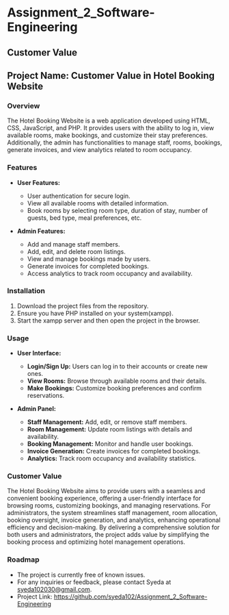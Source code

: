 # Assignment_2_Software-Engineering
## Customer Value

## Project Name: Customer Value in Hotel Booking Website

### Overview
The Hotel Booking Website is a web application developed using HTML, CSS, JavaScript, and PHP. It provides users with the ability to log in, view available rooms, make bookings, and customize their stay preferences. Additionally, the admin has functionalities to manage staff, rooms, bookings, generate invoices, and view analytics related to room occupancy.

### Features
- **User Features:**
  - User authentication for secure login.
  - View all available rooms with detailed information.
  - Book rooms by selecting room type, duration of stay, number of guests, bed type, meal preferences, etc.

- **Admin Features:**
  - Add and manage staff members.
  - Add, edit, and delete room listings.
  - View and manage bookings made by users.
  - Generate invoices for completed bookings.
  - Access analytics to track room occupancy and availability.

### Installation
1. Download the project files from the repository.
2. Ensure you have PHP installed on your system(xampp).
3. Start the xampp server and then open the project in the browser.

### Usage
- **User Interface:**
  - **Login/Sign Up:** Users can log in to their accounts or create new ones.
  - **View Rooms:** Browse through available rooms and their details.
  - **Make Bookings:** Customize booking preferences and confirm reservations.

- **Admin Panel:**
  - **Staff Management:** Add, edit, or remove staff members.
  - **Room Management:** Update room listings with details and availability.
  - **Booking Management:** Monitor and handle user bookings.
  - **Invoice Generation:** Create invoices for completed bookings.
  - **Analytics:** Track room occupancy and availability statistics.

### Customer Value
The Hotel Booking Website aims to provide users with a seamless and convenient booking experience, offering a user-friendly interface for browsing rooms, customizing bookings, and managing reservations. For administrators, the system streamlines staff management, room allocation, booking oversight, invoice generation, and analytics, enhancing operational efficiency and decision-making. By delivering a comprehensive solution for both users and administrators, the project adds value by simplifying the booking process and optimizing hotel management operations.

### Roadmap
- The project is currently free of known issues.
- For any inquiries or feedback, please contact Syeda at syeda102030@gmail.com.
- Project Link: https://github.com/syeda102/Assignment_2_Software-Engineering

  
